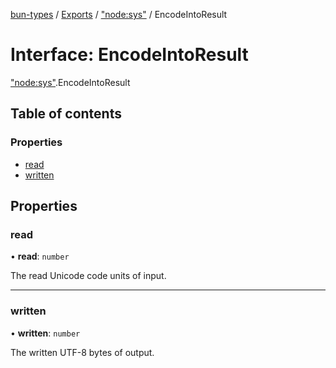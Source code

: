 [bun-types](https://github.com/oven-sh/bun-types/blob/master/api-docs/README.md) / [Exports](https://github.com/oven-sh/bun-types/blob/master/api-docs/modules.md) / ["node:sys"](https://github.com/oven-sh/bun-types/blob/master/api-docs/modules/node_sys_.md) / EncodeIntoResult

# Interface: EncodeIntoResult

["node:sys"](https://github.com/oven-sh/bun-types/blob/master/api-docs/modules/node_sys_.md).EncodeIntoResult

## Table of contents

### Properties

- [read](https://github.com/oven-sh/bun-types/blob/master/api-docs/interfaces/node_sys_.EncodeIntoResult.md#read)
- [written](https://github.com/oven-sh/bun-types/blob/master/api-docs/interfaces/node_sys_.EncodeIntoResult.md#written)

## Properties

### read

• **read**: `number`

The read Unicode code units of input.

___

### written

• **written**: `number`

The written UTF-8 bytes of output.
